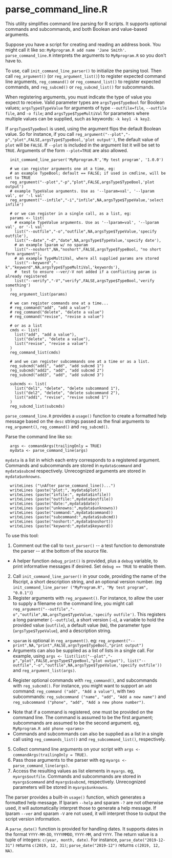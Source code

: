 # parse_command_line.R
This utility simplifies command line parsing for R scripts. It supports optional commands and subcommands, and both Boolean and value-based arguments. 

Suppose you have a script for creating and reading an address book. You might call it like so: `MyRprogram.R add name 'Jane Smith'`. `parse_command_line.R` interprets the arguments to `MyRprogram.R` so you don't have to. 

To use, call `init_command_line_parser()` to initialize the parsing tool. Then call `reg_argument()` (or `reg_argument_list()`) to register expected command line arguments, `reg_command()` or `reg_command_list()` to register expected commands, and `reg_subcmd()` or `reg_subcmd_list()` for subcommands. 

When registering arguments, you must indicate the type of value you expect to receive. Valid parameter types are `argsType$TypeBool` for Boolean values; `argsType$TypeValue` for arguments of type `--outfile=file`, `--outfile file`, and `-o file`; and `argsType$TypeMultiVal` for parameters where multiple values can be supplied, such as keywords: `-k key1 -k key2`. 

If `argsType$TypeBool` is used, using the argument flips the default Boolean value. So for instance, if you call `reg_argument("--plot","-p","plot",FALSE,argsType$TypeBool,'plot output')`, the default value of `plot` will be `FALSE`. If `--plot` is included in the argument list it will be set to `TRUE`. Arguments of the form `--plot=TRUE` are also allowed.

```
  init_command_line_parser('MyRprogram.R','My test program', '1.0.0')

  # we can register arguments one at a time, eg:  
  # an example TypeBool; default == FALSE; if used in cmdline, will be set to TRUE
  reg_argument("--plot","-p","plot",FALSE,argsType$TypeBool,'plot output')
  # example TypeValue arguments. Use as '--lparam=val', '--lparam val', or '-l val'
  reg_argument("--infile","-i","infile",NA,argsType$TypeValue,'select infile')

  # or we can register in a single call, as a list, eg:
  params <- list(
    # example TypeValue arguments. Use as '--lparam=val', '--lparam val', or '-l val'
    list("--outfile","-o","outfile",NA,argsType$TypeValue,'specify outfile'),
    list("--date","-d","date",NA,argsType$TypeValue,'specify date'),
    # an example lparam w/ no sparam
    list("--noshort",NA,"noshort",FALSE,argsType$TypeBool, "no short form argument"),
    # an example TypeMultiVal, where all supplied params are stored
    list("--keyword","-k","keyword",NA,argsType$TypeMultiVal,'keywords'),
    #  test to ensure --ver/-V not added if a conflicting param is already registered
    list("--verify","-V","verify",FALSE,argsType$TypeBool,'verify something')
  )
  reg_argument_list(params)
  
  # we can register commands one at a time...
  # reg_command("add", "add a value")
  # reg_command("delete", "delete a value")
  # reg_command("revise", "revise a value")
  
  # or as a list
  cmds <- list(
    list("add", "add a value"),
    list("delete", "delete a value"),
    list("revise", "revise a value")
  )
  reg_command_list(cmds)

  # and we can register subcommands one at a time or as a list.
  reg_subcmd("add1", "add", "add subcmd 1")
  reg_subcmd("add2", "add", "add subcmd 2")
  reg_subcmd("add3", "add", "add subcmd 3")

  subcmds <- list(
    list("del1", "delete", "delete subcommand 1"),
    list("del2", "delete", "delete subcommand 2"),
    list("add1", "revise", "revise subcmd 1")
  )
  reg_subcmd_list(subcmds)
``` 

`parse_command_line.R` provides a `usage()` function to create a formatted help message based on the `desc` strings passed as the final arguments to `reg_argument()`, `reg_command()` and `reg_subcmd()`.

Parse the command line like so: 

```
  args <- commandArgs(trailingOnly = TRUE)
  mydata <- parse_command_line(args)
```

`mydata` is a list in which each entry corresponds to a registered argument. Commands and subcommands are stored in `mydata$command` and `mydata$subcmd` respectively. Unrecognized arguments are stored in `mydata$unknowns`.

```
  writeLines ("\nAfter parse_command_line()...")
  writeLines (paste("plot:", mydata$plot))
  writeLines (paste("infile:", mydata$infile))
  writeLines (paste("outfile:",mydata$outfile))
  writeLines (paste("date:",mydata$date))
  writeLines (paste("unknowns:",mydata$unknowns))
  writeLines (paste("command:",mydata$command))
  writeLines (paste("subcommand:",mydata$subcmd))
  writeLines (paste("noshort:",mydata$noshort))
  writeLines (paste("keyword:",mydata$keyword))
```

To use this tool:
1) Comment out the call to `test_parser()` -- a test function to demonstrate the parser -- at the bottom of the source file.
- A helper function `debug_print()` is provided, plus a `debug` variable, to print informative messages if desired. Set `debug == TRUE` to enable them.
2) Call `init_command_line_parser()` in your code, providing the name of the Rscript, a short description string, and an optional version number. (eg `init_command_line_parser ("MyProgram.R", "My test program", "0.0.1")`) 
3) Register arguments with `reg_argument()`. For instance, to allow the user to supply a filename on the command line, you might call `reg_argument("--outfile","-o","outfile",NA,argsType$TypeValue,'specify outfile')`. This registers a long parameter (`--outfile`), a short version (`-o`), a variable to hold the provided value (`outfile`), a default value (`NA`), the parameter type (`argsType$TypeValue`), and a description string. 
- `sparam` is optional in `reg_argument()`. eg: `reg_argument("--print",NA,"print",FALSE,argsType$TypeBool,"print output")`
- Arguments can also be supplied as a list of lists in a single call. For example, using `args <- list(list("--plot","-p","plot",FALSE,argsType$TypeBool,"plot output"), list("--outfile","-o","outfile",NA,argsType$TypeValue,'specify outfile'))` and `reg_argument_list(args)`.
4) Register optional commands with `reg_command()`, and subcommands with `reg_subcmd()`. For instance, you might want to support an `add` command: `reg_command ("add", "Add a value")`, with two subcommands: `reg_subcommand ("name", "add", "Add a new name")` and `reg_subcommand ("phone", "add", "Add a new phone number")`. 
- Note that if a command is registered, one must be provided on the command line. The command is assumed to be the first argument; subcommands are assumed to be the second argument. eg, `MyRprogram.R add phone <params>`
- Commands and subcommands can also be supplied as a list in a single call using `reg_commands_list()` and `reg_subcommand_list()`, respectively.
5) Collect command line arguments on your script with `args <- commandArgs(trailingOnly = TRUE)`. 
6) Pass those arguments to the parser with eg `myargs <- parse_command_line(args)`.
7) Access the resulting values as list elements in `myargs`. eg, `myargs$outfile`. Commands and subcommands are stored in `myargs$command` and `myargs$subcmd`, respectively. Unrecognized parameters will be stored in `myargs$unknowns`.

The parser provides a built-in `usage()` function, which generates a formatted help message. If lparam `--help` and sparam `-?` are not otherwise used, it will automatically interpret those to generate a help message. If lparam `--ver` and sparam `-V` are not used, it will interpret those to output the script version information. 

A `parse_date()` function is provided for handling dates. It supports dates in the format `YYYY-MM-DD`, `YYYYMMDD`, `YYYY-MM`, and `YYYY`. The return value is a tuple of integers: `c(year, month, date)`. For instance, `parse_date("2019-12-31")` returns `c(2019, 12, 31)`; `parse_date("2019-12")` returns `c(2019, 12, NA)`.
